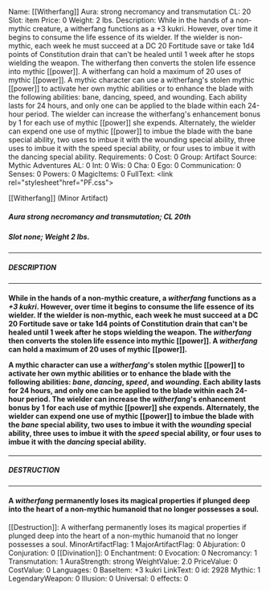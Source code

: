 Name: [[Witherfang]]
Aura: strong necromancy and transmutation
CL: 20
Slot: item
Price: 0
Weight: 2 lbs.
Description: While in the hands of a non-mythic creature, a witherfang functions as a +3 kukri. However, over time it begins to consume the life essence of its wielder. If the wielder is non-mythic, each week he must succeed at a DC 20 Fortitude save or take 1d4 points of Constitution drain that can't be healed until 1 week after he stops wielding the weapon. The witherfang then converts the stolen life essence into mythic [[power]]. A witherfang can hold a maximum of 20 uses of mythic [[power]]. A mythic character can use a witherfang's stolen mythic [[power]] to activate her own mythic abilities or to enhance the blade with the following abilities: bane, dancing, speed, and wounding. Each ability lasts for 24 hours, and only one can be applied to the blade within each 24-hour period. The wielder can increase the witherfang's enhancement bonus by 1 for each use of mythic [[power]] she expends. Alternately, the wielder can expend one use of mythic [[power]] to imbue the blade with the bane special ability, two uses to imbue it with the wounding special ability, three uses to imbue it with the speed special ability, or four uses to imbue it with the dancing special ability.
Requirements: 0
Cost: 0
Group: Artifact
Source: Mythic Adventures
AL: 0
Int: 0
Wis: 0
Cha: 0
Ego: 0
Communication: 0
Senses: 0
Powers: 0
MagicItems: 0
FullText: <link rel="stylesheet"href="PF.css"><div class="heading"><p class="alignleft">[[Witherfang]] (Minor Artifact)</p><div style="clear: both;"></div></div><div><h5><b>Aura </b>strong necromancy and transmutation; <b>CL </b>20th</h5><h5><b>Slot </b>none; <b>Weight </b>2 lbs.</h5></div><hr/><div><h5><b>DESCRIPTION</b></h5></div><hr/><div><h4><p>While in the hands of a non-mythic creature, a <i>witherfang</i> functions as a <i>+3 kukri</i>. However, over time it begins to consume the life essence of its wielder. If the wielder is non-mythic, each week he must succeed at a DC 20 Fortitude save or take 1d4 points of Constitution drain that can't be healed until 1 week after he stops wielding the weapon. The <i>witherfang</i> then converts the stolen life essence into mythic [[power]]. A <i>witherfang</i> can hold a maximum of 20 uses of mythic [[power]]. </p><p>A mythic character can use a <i>witherfang</i>'s stolen mythic [[power]] to activate her own mythic abilities or to enhance the blade with the following abilities: <i>bane</i>, <i>dancing</i>, <i>speed</i>, and <i>wounding</i>. Each ability lasts for 24 hours, and only one can be applied to the blade within each 24-hour period. The wielder can increase the <i>witherfang</i>'s enhancement bonus by 1 for each use of mythic [[power]] she expends. Alternately, the wielder can expend one use of mythic [[power]] to imbue the blade with the <i>bane</i> special ability, two uses to imbue it with the <i>wounding</i> special ability, three uses to imbue it with the <i>speed</i> special ability, or four uses to imbue it with the <i>dancing</i> special ability.</p></h4></div><hr/><div><h5><b>DESTRUCTION</b></h5></div><hr/><div><h4><p>A <i>witherfang</i> permanently loses its magical properties if plunged deep into the heart of a non-mythic humanoid that no longer possesses a soul.</p></h4></div>
[[Destruction]]: A witherfang permanently loses its magical properties if plunged deep into the heart of a non-mythic humanoid that no longer possesses a soul.
MinorArtifactFlag: 1
MajorArtifactFlag: 0
Abjuration: 0
Conjuration: 0
[[Divination]]: 0
Enchantment: 0
Evocation: 0
Necromancy: 1
Transmutation: 1
AuraStrength: strong
WeightValue: 2.0
PriceValue: 0
CostValue: 0
Languages: 0
BaseItem: +3 kukri
LinkText: 0
id: 2928
Mythic: 1
LegendaryWeapon: 0
Illusion: 0
Universal: 0
effects: 0
